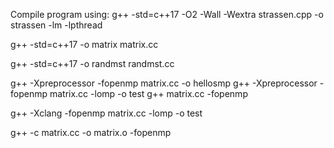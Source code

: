 
Compile program using:
g++ -std=c++17 -O2 -Wall -Wextra strassen.cpp -o strassen -lm -lpthread

g++ -std=c++17 -o matrix matrix.cc

g++ -std=c++17 -o randmst randmst.cc

g++ -Xpreprocessor -fopenmp matrix.cc  -o  hellosmp
g++ -Xpreprocessor -fopenmp matrix.cc -lomp -o test
g++ matrix.cc -fopenmp

g++ -Xclang -fopenmp matrix.cc -lomp -o test

g++ -c matrix.cc -o matrix.o -fopenmp